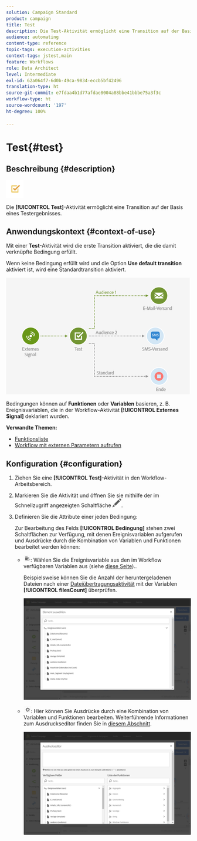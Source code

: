 ```yaml
---
solution: Campaign Standard
product: campaign
title: Test
description: Die Test-Aktivität ermöglicht eine Transition auf der Basis eines Testergebnisses.
audience: automating
content-type: reference
topic-tags: execution-activities
context-tags: jstest,main
feature: Workflows
role: Data Architect
level: Intermediate
exl-id: 62a064f7-6d0b-49ca-9834-eccb5bf42496
translation-type: ht
source-git-commit: e7fdaa4b1d77afdae8004a88bbe41bbbe75a3f3c
workflow-type: ht
source-wordcount: '197'
ht-degree: 100%

---
```


# Test{#test}

## Beschreibung {#description}

![](assets/test.png)

Die **[!UICONTROL Test]**-Aktivität ermöglicht eine Transition auf der Basis eines Testergebnisses.

## Anwendungskontext {#context-of-use}

Mit einer **Test**-Aktivität wird die erste Transition aktiviert, die die damit verknüpfte Bedingung erfüllt.

Wenn keine Bedingung erfüllt wird und die Option **Use default transition** aktiviert ist, wird eine Standardtransition aktiviert.

![](assets/wkf_test_activity_example.png)

Bedingungen können auf **Funktionen** oder **Variablen** basieren, z. B. Ereignisvariablen, die in der Workflow-Aktivität **[!UICONTROL Externes Signal]** deklariert wurden.

**Verwandte Themen:**

* [Funktionsliste](../../automating/using/list-of-functions.md)
* [Workflow mit externen Parametern aufrufen](../../automating/using/calling-a-workflow-with-external-parameters.md)

## Konfiguration       {#configuration}

1. Ziehen Sie eine **[!UICONTROL Test]**-Aktivität in den Workflow-Arbeitsbereich.
1. Markieren Sie die Aktivität und öffnen Sie sie mithilfe der im Schnellzugriff angezeigten Schaltfläche ![](assets/edit_darkgrey-24px.png).
1. Definieren Sie die Attribute einer jeden Bedingung:

   Zur Bearbeitung des Felds **[!UICONTROL Bedingung]** stehen zwei Schaltflächen zur Verfügung, mit denen Ereignisvariablen aufgerufen und Ausdrücke durch die Kombination von Variablen und Funktionen bearbeitet werden können:

   * ![](assets/extsignal_picker.png): Wählen Sie die Ereignisvariable aus den im Workflow verfügbaren Variablen aus (siehe [diese Seite](../../automating/using/customizing-workflow-external-parameters.md))..

      Beispielsweise können Sie die Anzahl der heruntergeladenen Dateien nach einer [Dateiübertragungsaktivität](../../automating/using/transfer-file.md) mit der Variablen **[!UICONTROL filesCount]** überprüfen.

      ![](assets/wkf_test_activity_variables.png)

   * ![](assets/extsignal_expression_editor.png): Hier können Sie Ausdrücke durch eine Kombination von Variablen und Funktionen bearbeiten. Weiterführende Informationen zum Ausdruckseditor finden Sie in [diesem Abschnitt](../../automating/using/advanced-expression-editing.md).

      ![](assets/wkf_test_activity_variables_expression.png)
